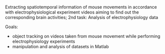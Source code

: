 Extracting spatiotemporal information of mouse movements in accordance with electrophysiological experiment videos
aiming to find out the corresponding brain activities; 2nd task: Analysis of electrophysiology data

Goals:
* object tracking on videos taken from mouse movement while performing electrophysiology experiments
* manipulation and analysis of datasets in Matlab

